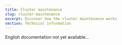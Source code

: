 ```yaml
---
title: Cluster maintenance
slug: cluster-maintenance
excerpt: Discover how the cluster maintenance works
section: Technical information
---
```


English documentation not yet available...
